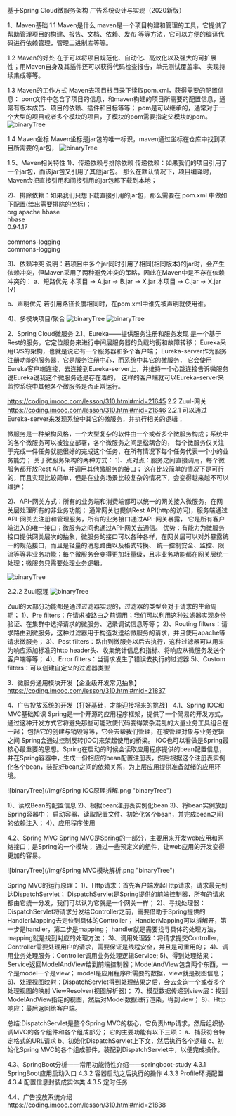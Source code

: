 基于Spring Cloud微服务架构 广告系统设计与实现（2020新版）

1、Maven基础
1.1 Maven是什么
maven是一个项目构建和管理的工具，它提供了帮助管理项目的构建、报告、文档、依赖、发布
等等方法，它可以方便的编译代码进行依赖管理，管理二进制库等等。

1.2 Maven的好处
在于可以将项目规范化、自动化、高效化以及强大的可扩展性；用Maven自身及其插件还可以获得代码检查报告，单元测试覆盖率、
实现持续集成等等。

1.3 Maven的工作方式
Maven去项目根目录下读取pom.xml，获得需要的配置信息：
pom文件中包含了项目的信息，和maven构建的项目所需要的配置信息，通常有版本成员、项目的依赖、插件和目标等等；
pom是可以继承的，通常对于一个大型的项目或者多个模块的项目，子模块的pom需要指定父模块的pom。
![binaryTree](../img/Maven的基本样式.png "binaryTree")

1.4 Maven坐标
Maven坐标是jar包的唯一标识，maven通过坐标在仓库中找到项目所需要的jar包，
![binaryTree](../img/Maven坐标.png "binaryTree")

1.5、Maven相关特性
1)、传递依赖与排除依赖
 传递依赖：如果我们的项目引用了一个jar包，而该jar包又引用了其他jar包。
 那么在默认情况下，项目编译时，Maven会把直接引用和间接引用的jar包都下载到本地；

2)、排除依赖：如果我们只想下载直接引用的jar包，那么需要在 pom.xml 中做如下配置(给出需要排除的坐标)：
<dependency>  
    <groupId>org.apache.hbase</groupId>  
    <artifactId>hbase</artifactId>  
    <version>0.94.17</version>  
        <exclusion>  
            <groupId>commons-logging</groupId>  
            <artifactId>commons-logging</artifactId>  
        </exclusion> 
</dependency> 

3)、依赖冲突
说明：若项目中多个jar同时引用了相同(相同版本)的jar时，会产生依赖冲突，但Maven采用了两种避免冲突的策略，因此在Maven中是不存在依赖冲突的：
 a、短路优先
  本项目 -> A.jar -> B.jar -> X.jar
  本项目 -> C.jar -> X.jar (√)
 
 b、声明优先
  若引用路径长度相同时，在pom.xml中谁先被声明就使用谁。

4)、多模块项目/聚合
![binaryTree](/img/多模块聚合.png "binaryTree")
![binaryTree](/img/多模块聚合2.png "binaryTree")

2、Spring Cloud微服务
2.1、Eureka——提供服务注册和服务发现
是一个基于Rest的服务，它定位服务来进行中间层服务器的负载均衡和故障转移；
Eureka采用C/S的架构，也就是说它有一个服务器和多个客户端；
Eureka-server作为服务注册功能的服务器，它是服务注册中心，而系统中其它的微服务，
它会使用Eureka客户端连接，去连接到Eureka-server上，并维持一个心跳连接告诉微服务说Eureka说我这个微服务还是存在着的，
这样的客户端就可以Eureka-server来监控系统中其他各个微服务是否正常运行。

https://coding.imooc.com/lesson/310.html#mid=21645
2.2 Zuul-网关
https://coding.imooc.com/lesson/310.html#mid=21646
2.2.1 可以通过Eureka-server来发现系统中其它的微服务，并执行相关的逻辑；

微服务是一种架构风格，一个大型复杂的软件由一个或者多个微服务构成；系统中的各个微服务可以被独立部署，各个微服务之间是松耦合的，
每个微服务仅关注于完成一件任务就能很好的完成这个任务，在所有情况下每个任务代表一个小的业务能力；
关于微服务架构的两种方式：
1)、点对点：服务之间直接调用，每个微服务都开放Rest API，并调用其他微服务的接口；
这在比较简单的情况下是可行的，而且实现比较简单，但是在业务场景比较复杂的情况下，会变得越来越不可以维护；

2)、API-网关方式：所有的业务端和消费端都可以统一的网关接入微服务，在网关层处理所有的非业务功能；
通常网关也提供Rest API(http的访问)，服务端通过API-网关去注册和管理服务，所有的业务接口通过API-网关暴露，
它是所有客户端进入的唯一接口；微服务之间也通过API-网关去通信。
优势：有能力为微服务接口提供网关层次的抽象，微服务的接口可以各种各样，在网关层可以对外暴露统一的规范接口，而且是轻量的消息路由以及格式转换、
统一控制安全、监控、限流等等非业务功能；每个微服务会变得更加轻量级，且非业务功能都在网关层统一处理；微服务只需要处理业务逻辑。

![binaryTree](/img/API-网关方式.png "binaryTree")

2.2.2 Zuul原理
![binaryTree](/img/Zuul的生命周期.png "binaryTree")

Zuul的大部分功能都是通过过滤器实现的，过滤器的类型会对于请求的生命周期；
1)、Pre filters：在请求被路由之前调用；我们可以利用这种过滤器实现身份验证、在集群中选择请求的微服务、记录调试信息等等；
2)、Routing filters：请求路由到微服务，这种过滤器用于构造发送给微服务的请求，并且使用apache等 请求微服务；
3)、Post filters：路由到微服务以后去执行，这种过滤器可以用来为响应添加标准的http header头、收集统计信息和指标、将响应从微服务发送个客户端等等；
4)、Error filters：当请求发生了错误去执行的过滤器
5)、Custom filters：可以创建自定义的过滤器类型

3、微服务通用模块开发【企业级开发常见抽象】
https://coding.imooc.com/lesson/310.html#mid=21837

4、广告投放系统的开发【打好基础，才能迎接将来的挑战】
4.1、Spring IOC和MVC基础知识
Spring是一个开源的应用程序框架，提供了一个简易的开发方式，通过这种开发方式它将避免那些可能致使代码变得繁杂混乱的大量业务工具组合在一起；
包括它的创建与销毁等等，它会去帮我们管理，在被管理对象与业务逻辑之间 Spring会通过控制反转(IOC)来架起使用的桥梁。
IOC也可以看做是Spring最核心最重要的思想。Spring在启动的时候会读取应用程序提供的bean配置信息，
并在Spring容器中，生成一份相应的bean配置注册表，然后根据这个注册表实例化各个bean，装配好bean之间的依赖关系，为上层应用提供准备就绪的应用环境。

![binaryTree](/img/Spring IOC原理拆解.png "binaryTree")

1)、读取Bean的配置信息
2)、根据bean注册表实例化bean
3)、将bean实例放到Spring容器中：
启动容器、读取配置文件、初始化各个bean，并完成bean之间的依赖注入；
4)、应用程序使用

4.2、Spring MVC
Spring MVC是Spring的一部分，主要用来开发web应用和网络接口；是Spring的一个模块；
通过一些预定义的组件，让web应用的开发变得更加的容易。

![binaryTree](/img/Spring MVC模块解析.png "binaryTree")

Spring MVC的运行原理：
1)、Http请求：首先客户端发起Http请求，请求最先到达DispatchServlet；
DispatchServlet是Spring提供的前端控制器，所有的请求都由它统一分发，我们可以认为它就是一个网关一样；
2)、寻找处理器：DispatchServlet将请求分发给Controller之前，需要借助于Spring提供的HandlerMapping去定位到具体的Controller；
HandlerMapping可以拆解开，第一步是handler，第二步是mapping；
handler就是需要找寻具体的处理方法，mapping就是找到对应的处理方法；
3)、调用处理器：将请求提交Controller，Controller需要处理用户的请求，需要保证是线程安全，并且是可重用的；
4)、调用业务处理服务：Controller调用业务处理逻辑Service;
5)、得到处理结果：Service返回ModelAndView给到前端控制器；ModelAndView包含两个东西，一个是model一个是view；
model是应用程序所需要的数据，view就是视图信息；
6)、处理视图映射：DispatchServlet得到处理结果之后，会去查询一个或者多个处理视图的映射 ViewResolver(视图解析器)；
7)、模型数据传递到view层：找到ModelAndView指定的视图，然后对Model数据进行渲染，得到view；
8)、Http响应：最后返回给客户端。

总结:DispatchServlet是整个Spring MVC的核心，它负责http请求，然后组织协调MVC的各个组件和各个组成部分；
它的主要功能有以下三项：
a、捕获符合特定格式的URL请求
b、初始化DispatchServlet上下文，然后执行各个逻辑
c、初始化Spring MVC的各个组成部件，装配到DispatchServlet中，以便完成操作。

4.3、SpringBoot分析——常用功能特性介绍——springboot-study
4.3.1 SpringBoot应用启动入口
4.3.2 容器启动之后执行的操作
4.3.3 Profile环境配置
4.3.4 配置信息封装成实体类
4.3.5 定时任务

4.4、广告投放系统介绍
https://coding.imooc.com/lesson/310.html#mid=21838